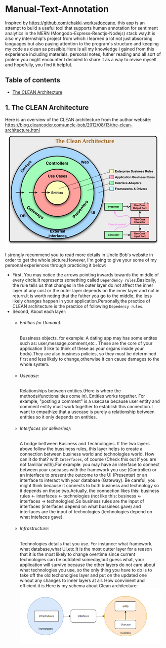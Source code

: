 # Manual-Text-Annotation
Inspired by https://github.com/chakki-works/doccano, this app is an attempt to build a useful tool that supports human annotation for sentiment analytics in the MERN (Mongodb-Express-Reactjs-Nodejs) stack way.It is also my internship's project from which i learned a lot not just absorbing languages but also paying attention to the program's structure and keeping my code as clean as possible.Here is all my knowledge i gained from this experience including materials, personal notes, futher reading and all sort of prolem you might encounter.I decided to share it as a way to revise myself and hopefully, you find it helpful.

## Table of contents
* [The CLEAN Architecture](the-clean-architecture) 
## 1. The CLEAN Architecture 
Here is an overview of the CLEAN architecture from the author website: https://blog.cleancoder.com/uncle-bob/2012/08/13/the-clean-architecture.html 
![Clean Architecture overview](./images/CleanArchitecture.jpg)

I strongly recommend you to read more details in Uncle Bob's website in order to get the whole picture.However, I'm going to give your some of my personal experiences through practicing it below: 
* First, You may notice the arrows pointing inwards towards the middle of every circle.It represents something called `Dependency rules`.Basically, the rule tells us that changes in the outer layer do not affect the inner layer at any cost or the outer layer depends on the inner layer and not in return.It is worth noting that the futher you go to the middle, the less likely changes happen in your application.Personally,the practice of CLEAN architecture is the practice of following `Depedency rules`. 
* Second, About each layer: 
	* ###### Entities (or Domain):
		Bussiness objects. for example: A dating app may has some entites such as: user,message,comment,etc.. These are the core of your application (I like to think of these as your organs inside your body).They are also business policies, so they must be determined first and less likely to change,otherwise it can cause damages to the whole system. 
	* ###### Usecase: 
		Relationships between entities.(Here is where the methods/functionalities come in). Entities works together. For example, "posting a comment" is a usecase because user entity and comment entity must work together to establish this connection. I want to empathize that a usecase is purely a relationship between entities so it only depends on entities.
	* ###### Interfaces (or deliveries): 
		A bridge bettween Business and Technologies. If the two layers above follow the bussiness rules, this layer helps to create a connection between business world and technologies world. How can it do that? with `Interfaces`, of course (Check this out if you are not familiar with).For example: you may have an interface to connect between your usecases with the framework you use (Controller) or an interface to present the outcome to the UI (Presenter) or an interface to interact with your database (Gateway). Be careful, you might think because it connects to both business and technology so it depends on those two.Actually, the connection likes this:  business rules <- interfaces <- technologies (not like this: business <- interfaces -> technologies).So business rules are the input of interfaces (interfaces depend on what bussiness gave) and interfaces are the input of technologies (technologies depend on what intefaces gave). 
	* ###### Infrastructure: 
		Technologies details that you use. For instance: what framework, what database,what UI,etc.It is the most outter layer for a reason that it is the most likely to change overtime since current technologies can be outdated someday,but guess what, your application will survive because the other layers do not care about what technologies you use, so the only thing you have to do is to take off the old techonolgies layer and put on the updated one wihout any changes to inner layers at all. How convinient and efficient it is.Here is my schema about Clean architecture: 
![Clean Schema](./images/myCleanSchema.PNG)


